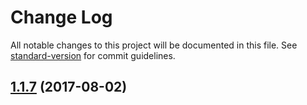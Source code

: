 # Change Log

All notable changes to this project will be documented in this file. See [standard-version](https://github.com/conventional-changelog/standard-version) for commit guidelines.

<a name="1.1.7"></a>
## [1.1.7](https://github.com/slavik57/enum-values/compare/v1.1.4...v1.1.7) (2017-08-02)
